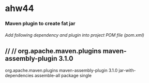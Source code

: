 # ahw44

<h3> Maven plugin to create fat jar </h3>

<h6>Add following dependency and plugin into project POM file (pom.xml)</h6>


//<!-- https://mvnrepository.com/artifact/org.apache.maven.plugins/maven-assembly-plugin -->
//<dependency>
	<groupId>org.apache.maven.plugins</groupId>
	<artifactId>maven-assembly-plugin</artifactId>
	<version>3.1.0</version>
</dependency>
----------------
<build>
	<plugins>
		<plugin>
			<groupId>org.apache.maven.plugins</groupId>
			<artifactId>maven-assembly-plugin</artifactId>
			<version>3.1.0</version>
			<configuration>
				<descriptorRefs>
					<descriptorRef>jar-with-dependencies</descriptorRef>
				</descriptorRefs>
			</configuration>
			<executions>
				<execution>
					<id>assemble-all</id>
					<phase>package</phase>
					<goals>
						<goal>single</goal>
					</goals>
				</execution>
			</executions>
		</plugin>
   </plugins>
</build>
